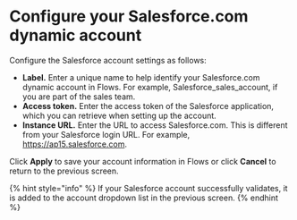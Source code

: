 # Configure your Salesforce.com dynamic account

Configure the Salesforce account settings as follows:

* **Label.** Enter a unique name to help identify your Salesforce.com dynamic account in Flows. For example, Salesforce\_sales\_account, if you are part of the sales team.
* **Access token.** Enter the access token of the Salesforce application, which you can retrieve when setting up the account.
* **Instance URL.** Enter the URL to access Salesforce.com. This is different from your Salesforce login URL. For example, https://ap15.salesforce.com.

Click **Apply** to save your account information in Flows or click **Cancel** to return to the previous screen.

{% hint style="info" %}
If your Salesforce account successfully validates, it is added to the account dropdown list in the previous screen.
{% endhint %}
